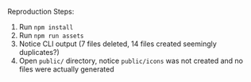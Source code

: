 Reproduction Steps:
1. Run `npm install`
1. Run `npm run assets`
1. Notice CLI output (7 files deleted, 14 files created seemingly duplicates?)
1. Open `public/` directory, notice `public/icons` was not created and no files were actually generated